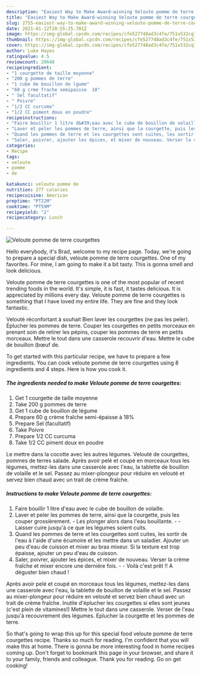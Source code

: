 ```yaml
---
description: "Easiest Way to Make Award-winning Veloute pomme de terre courgettes"
title: "Easiest Way to Make Award-winning Veloute pomme de terre courgettes"
slug: 2755-easiest-way-to-make-award-winning-veloute-pomme-de-terre-courgettes
date: 2021-01-12T20:55:25.701Z
image: https://img-global.cpcdn.com/recipes/cfe527748ad3c4fe/751x532cq70/veloute-pomme-de-terre-courgettes-photo-principale-de-la-recette.jpg
thumbnail: https://img-global.cpcdn.com/recipes/cfe527748ad3c4fe/751x532cq70/veloute-pomme-de-terre-courgettes-photo-principale-de-la-recette.jpg
cover: https://img-global.cpcdn.com/recipes/cfe527748ad3c4fe/751x532cq70/veloute-pomme-de-terre-courgettes-photo-principale-de-la-recette.jpg
author: Luke Hayes
ratingvalue: 4.5
reviewcount: 20648
recipeingredient:
- "1 courgette de taille moyenne"
- "200 g pommes de terre"
- "1 cube de bouillon de lgume"
- "60 g crme frache semipaisse  18"
- " Sel facultatif"
- " Poivre"
- "1/2 CC curcuma"
- "1/2 CC piment doux en poudre"
recipeinstructions:
- "Faire bouillir 1 litre d&#39;eau avec le cube de bouillon de volaille."
- "Laver et peler les pommes de terre, ainsi que la courgette, puis les couper grossièrement. Les plonger alors dans l&#39;eau bouillante.  Laisser cuire jusqu&#39;à ce que les légumes soient cuits."
- "Quand les pommes de terre et les courgettes sont cuites, les sortir de l&#39;eau à l&#39;aide d&#39;une écumoire et les mettre dans un saladier. Ajouter un peu d&#39;eau de cuisson et mixer au bras mixeur. Si la texture est trop épaisse, ajouter un peu d&#39;eau de cuisson."
- "Saler, poivrer, ajouter les épices, et mixer de nouveau. Verser la crème fraîche et mixer encore une dernière fois.  Voilà c&#39;est prêt !! A déguster bien chaud !"
categories:
- Recipe
tags:
- veloute
- pomme
- de

katakunci: veloute pomme de 
nutrition: 277 calories
recipecuisine: American
preptime: "PT22M"
cooktime: "PT59M"
recipeyield: "2"
recipecategory: Lunch

---
```



![Veloute pomme de terre courgettes](https://img-global.cpcdn.com/recipes/cfe527748ad3c4fe/751x532cq70/veloute-pomme-de-terre-courgettes-photo-principale-de-la-recette.jpg)

Hello everybody, it's Brad, welcome to my recipe page. Today, we're going to prepare a special dish, veloute pomme de terre courgettes. One of my favorites. For mine, I am going to make it a bit tasty. This is gonna smell and look delicious.

Veloute pomme de terre courgettes is one of the most popular of recent trending foods in the world. It's simple, it is fast, it tastes delicious. It is appreciated by millions every day. Veloute pomme de terre courgettes is something that I have loved my entire life. They are fine and they look fantastic.

Velouté réconfortant à souhait Bien laver les courgettes (ne pas les peler). Éplucher les pommes de terre. Couper les courgettes en petits morceaux en prenant soin de retirer les pépins, couper les pommes de terre en petits morceaux. Mettre le tout dans une casserole recouvrir d&#39;eau. Mettre le cube de bouillon (bœuf de.


To get started with this particular recipe, we have to prepare a few ingredients. You can cook veloute pomme de terre courgettes using 8 ingredients and 4 steps. Here is how you cook it.

<!--inarticleads1-->

##### The ingredients needed to make Veloute pomme de terre courgettes:

1. Get 1 courgette de taille moyenne
1. Take 200 g pommes de terre
1. Get 1 cube de bouillon de légume
1. Prepare 60 g crème fraîche semi-épaisse à 18%
1. Prepare  Sel (facultatif)
1. Take  Poivre
1. Prepare 1/2 CC curcuma
1. Take 1/2 CC piment doux en poudre


Le mettre dans la cocotte avec les autres légumes. Velouté de courgettes, pommes de terres salade. Après avoir pelé et coupé en morceaux tous les légumes, mettez-les dans une casserole avec l&#39;eau, la tablette de bouillon de volaille et le sel. Passez au mixer-plongeur pour réduire en velouté et servez bien chaud avec un trait de crème fraîche. 

<!--inarticleads2-->

##### Instructions to make Veloute pomme de terre courgettes:

1. Faire bouillir 1 litre d&#39;eau avec le cube de bouillon de volaille.
1. Laver et peler les pommes de terre, ainsi que la courgette, puis les couper grossièrement. - Les plonger alors dans l&#39;eau bouillante. -  - Laisser cuire jusqu&#39;à ce que les légumes soient cuits.
1. Quand les pommes de terre et les courgettes sont cuites, les sortir de l&#39;eau à l&#39;aide d&#39;une écumoire et les mettre dans un saladier. Ajouter un peu d&#39;eau de cuisson et mixer au bras mixeur. Si la texture est trop épaisse, ajouter un peu d&#39;eau de cuisson.
1. Saler, poivrer, ajouter les épices, et mixer de nouveau. Verser la crème fraîche et mixer encore une dernière fois. -  - Voilà c&#39;est prêt !! A déguster bien chaud !


Après avoir pelé et coupé en morceaux tous les légumes, mettez-les dans une casserole avec l&#39;eau, la tablette de bouillon de volaille et le sel. Passez au mixer-plongeur pour réduire en velouté et servez bien chaud avec un trait de crème fraîche. Inutile d&#39;éplucher les courgettes si elles sont jeunes (c&#39;est plein de vitamines!) Mettre le tout dans une casserole. Verser de l&#39;eau jusqu&#39;à recouvrement des légumes. Eplucher la courgette et les pommes de terre. 

So that's going to wrap this up for this special food veloute pomme de terre courgettes recipe. Thanks so much for reading. I'm confident that you will make this at home. There is gonna be more interesting food in home recipes coming up. Don't forget to bookmark this page in your browser, and share it to your family, friends and colleague. Thank you for reading. Go on get cooking!
